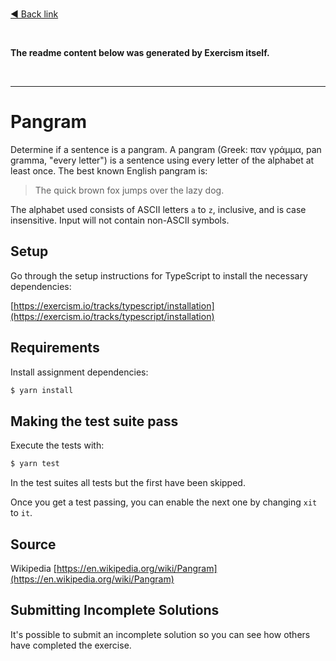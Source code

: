 <br />

[◄ Back link](https://github.com/ronoctua/old-study-codes/tree/master/study-codes/Exercism/#🖖)

<br />

**The readme content below was generated by Exercism itself.**

<br />

---------------------------

# Pangram

Determine if a sentence is a pangram. A pangram (Greek: παν γράμμα, pan gramma,
"every letter") is a sentence using every letter of the alphabet at least once.
The best known English pangram is:
> The quick brown fox jumps over the lazy dog.

The alphabet used consists of ASCII letters `a` to `z`, inclusive, and is case
insensitive. Input will not contain non-ASCII symbols.

## Setup

Go through the setup instructions for TypeScript to install the necessary
dependencies:

[https://exercism.io/tracks/typescript/installation](https://exercism.io/tracks/typescript/installation)

## Requirements

Install assignment dependencies:

```bash
$ yarn install
```

## Making the test suite pass

Execute the tests with:

```bash
$ yarn test
```

In the test suites all tests but the first have been skipped.

Once you get a test passing, you can enable the next one by changing `xit` to
`it`.

## Source

Wikipedia [https://en.wikipedia.org/wiki/Pangram](https://en.wikipedia.org/wiki/Pangram)

## Submitting Incomplete Solutions

It's possible to submit an incomplete solution so you can see how others have
completed the exercise.
